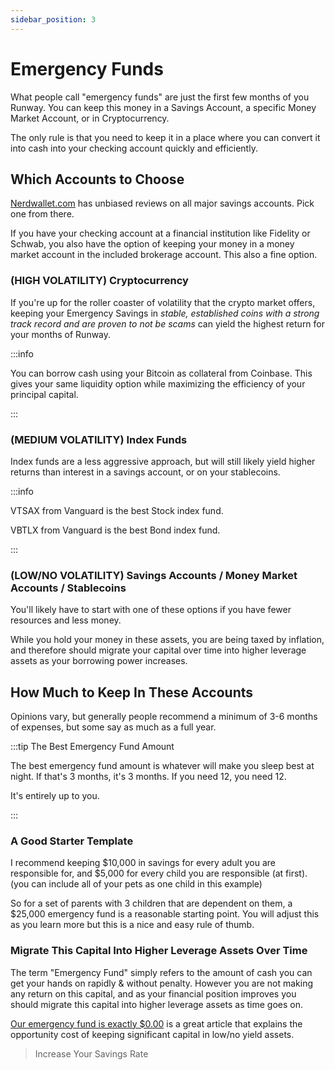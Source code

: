```yaml
---
sidebar_position: 3
---
```


# Emergency Funds

What people call "emergency funds" are just the first few months of you Runway. You can keep this money in a Savings Account, a specific Money Market Account, or in Cryptocurrency. 

The only rule is that you need to keep it in a place where you can convert it into cash into your checking account quickly and efficiently.

## Which Accounts to Choose

[Nerdwallet.com](https://www.nerdwallet.com/?trk=nw_gn_5.0) has unbiased reviews on all major savings accounts. Pick one from there.

If you have your checking account at a financial institution like Fidelity or Schwab, you also have the option of keeping your money in a money market account in the included brokerage account. This also a fine option.

### (HIGH VOLATILITY) Cryptocurrency

If you're up for the roller coaster of volatility that the crypto market offers, keeping your Emergency Savings in *stable, established coins with a strong track record and are proven to not be scams* can yield the highest return for your months of Runway.

:::info

You can borrow cash using your Bitcoin as collateral from Coinbase. This gives your same liquidity option while maximizing the efficiency of your principal capital.

:::

### (MEDIUM VOLATILITY) Index Funds

Index funds are a less aggressive approach, but will still likely yield higher returns than interest in a savings account, or on your stablecoins.

:::info

VTSAX from Vanguard is the best Stock index fund.

VBTLX from Vanguard is the best Bond index fund.

:::

### (LOW/NO VOLATILITY) Savings Accounts / Money Market Accounts / Stablecoins 

You'll likely have to start with one of these options if you have fewer resources and less money. 

While you hold your money in these assets, you are being taxed by inflation, and therefore should migrate your capital over time into higher leverage assets as your borrowing power increases.

## How Much to Keep In These Accounts

Opinions vary, but generally people recommend a minimum of 3-6 months of expenses, but some say as much as a full year. 

:::tip The Best Emergency Fund Amount

The best emergency fund amount is whatever will make you sleep best at night. If that's 3 months, it's 3 months. If you need 12, you need 12. 

It's entirely up to you.

:::

### A Good Starter Template

I recommend keeping $10,000 in savings for every adult you are responsible for, and $5,000 for every child you are responsible (at first). (you can include all of your pets as one child in this example)

So for a set of parents with 3 children that are dependent on them, a $25,000 emergency fund is a reasonable starting point. You will adjust this as you learn more but this is a nice and easy rule of thumb.

### Migrate This Capital Into Higher Leverage Assets Over Time

The term "Emergency Fund" simply refers to the amount of cash you can get your hands on rapidly & without penalty. However you are not making any return on this capital, and as your financial position improves you should migrate this capital into higher leverage assets as time goes on.

[Our emergency fund is exactly $0.00](https://earlyretirementnow.com/2016/05/05/emergency-fund/) is a great article that explains the opportunity cost of keeping significant capital in low/no yield assets.

>Increase Your Savings Rate